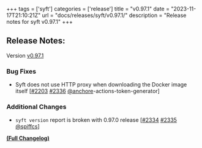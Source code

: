 +++
tags = ['syft']
categories = ['release']
title = "v0.97.1"
date = "2023-11-17T21:10:21Z"
url = "docs/releases/syft/v0.97.1/"
description = "Release notes for syft v0.97.1"
+++

## Release Notes:
Version [v0.97.1](https://github.com/anchore/syft/releases/tag/v0.97.1)

### Bug Fixes

- Syft does not use HTTP proxy when downloading the Docker image itself [[#2203](https://github.com/anchore/syft/issues/2203) [#2336](https://github.com/anchore/syft/pull/2336) [@anchore](https://github.com/anchore)-actions-token-generator]

### Additional Changes

- `syft version` report is broken with 0.97.0 release [[#2334](https://github.com/anchore/syft/issues/2334) [#2335](https://github.com/anchore/syft/pull/2335) [@spiffcs](https://github.com/spiffcs)]

**[(Full Changelog)](https://github.com/anchore/syft/compare/v0.97.0...v0.97.1)**
